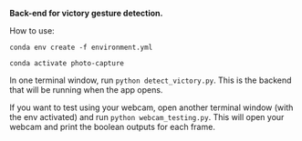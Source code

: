 **Back-end for victory gesture detection.**

How to use:


```conda env create -f environment.yml```

```conda activate photo-capture```

In one terminal window, run `python detect_victory.py`. This is the backend that will be running when the app opens.

If you want to test using your webcam, open another terminal window (with the env activated) and run `python webcam_testing.py`. This will open your webcam and 
print the boolean outputs for each frame.
